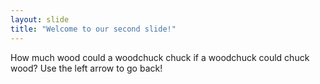```yaml
---
layout: slide
title: "Welcome to our second slide!"
---
```

How much wood could a woodchuck chuck if a woodchuck could chuck wood?
Use the left arrow to go back!